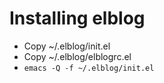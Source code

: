 # Installing elblog

- Copy ~/.elblog/init.el
- Copy ~/.elblog/elblogrc.el
- `emacs -Q -f ~/.elblog/init.el`
